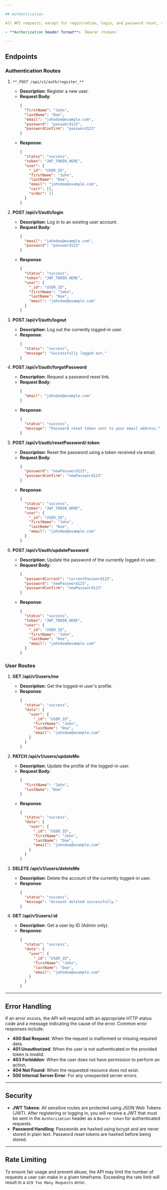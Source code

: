 ```yaml
---

## Authentication

All API requests, except for registration, login, and password reset, require authentication. To authenticate, you must obtain a **JWT token** by logging in and passing it in the headers of subsequent requests.

- **Authorization header format**: `Bearer <token>`

---
```


## Endpoints

### Authentication Routes

1. `**_POST /api/v1/auth/register_**`

   - **Description**: Register a new user.
   - **Request Body**:
     ```json
     {
       "firstName": "John",
       "lastName": "Doe",
       "email": "johndoe@example.com",
       "password": "password123",
       "passwordConfirm": "password123"
     }
     ```
   - **Response**:
     ```json
     {
       "status": "success",
       "token": "JWT_TOKEN_HERE",
       "user": {
         "_id": "USER_ID",
         "firstName": "John",
         "lastName": "Doe",
         "email": "johndoe@example.com",
         "cart": [],
         "order": []
       }
     }
     ```

2. **POST /api/v1/auth/login**

   - **Description**: Log in to an existing user account.
   - **Request Body**:
     ```json
     {
       "email": "johndoe@example.com",
       "password": "password123"
     }
     ```
   - **Response**:
     ```json
     {
       "status": "success",
       "token": "JWT_TOKEN_HERE",
       "user": {
         "_id": "USER_ID",
         "firstName": "John",
         "lastName": "Doe",
         "email": "johndoe@example.com"
       }
     }
     ```

3. **POST /api/v1/auth/logout**

   - **Description**: Log out the currently logged-in user.
   - **Response**:
     ```json
     {
       "status": "success",
       "message": "Successfully logged out."
     }
     ```

4. **POST /api/v1/auth/forgotPassword**

   - **Description**: Request a password reset link.
   - **Request Body**:
     ```json
     {
       "email": "johndoe@example.com"
     }
     ```
   - **Response**:
     ```json
     {
       "status": "success",
       "message": "Password reset token sent to your email address."
     }
     ```

5. **POST /api/v1/auth/resetPassword/:token**

   - **Description**: Reset the password using a token received via email.
   - **Request Body**:
     ```json
     {
       "password": "newPassword123",
       "passwordConfirm": "newPassword123"
     }
     ```
   - **Response**:
     ```json
     {
       "status": "success",
       "token": "JWT_TOKEN_HERE",
       "user": {
         "_id": "USER_ID",
         "firstName": "John",
         "lastName": "Doe",
         "email": "johndoe@example.com"
       }
     }
     ```

6. **POST /api/v1/auth/updatePassword**

   - **Description**: Update the password of the currently logged-in user.
   - **Request Body**:
     ```json
     {
       "passwordCurrent": "currentPassword123",
       "password": "newPassword123",
       "passwordConfirm": "newPassword123"
     }
     ```
   - **Response**:
     ```json
     {
       "status": "success",
       "token": "JWT_TOKEN_HERE",
       "user": {
         "_id": "USER_ID",
         "firstName": "John",
         "lastName": "Doe",
         "email": "johndoe@example.com"
       }
     }
     ```

### User Routes

1. **GET /api/v1/users/me**

   - **Description**: Get the logged-in user's profile.
   - **Response**:
     ```json
     {
       "status": "success",
       "data": {
         "user": {
           "_id": "USER_ID",
           "firstName": "John",
           "lastName": "Doe",
           "email": "johndoe@example.com"
         }
       }
     }
     ```

2. **PATCH /api/v1/users/updateMe**

   - **Description**: Update the profile of the logged-in user.
   - **Request Body**:
     ```json
     {
       "firstName": "John",
       "lastName": "Doe"
     }
     ```
   - **Response**:
     ```json
     {
       "status": "success",
       "data": {
         "user": {
           "_id": "USER_ID",
           "firstName": "John",
           "lastName": "Doe",
           "email": "johndoe@example.com"
         }
       }
     }
     ```

3. **DELETE /api/v1/users/deleteMe**

   - **Description**: Delete the account of the currently logged-in user.
   - **Response**:
     ```json
     {
       "status": "success",
       "message": "Account deleted successfully."
     }
     ```

4. **GET /api/v1/users/:id**

   - **Description**: Get a user by ID (Admin only).
   - **Response**:
     ```json
     {
       "status": "success",
       "data": {
         "user": {
           "_id": "USER_ID",
           "firstName": "John",
           "lastName": "Doe",
           "email": "johndoe@example.com"
         }
       }
     }
     ```

---

## Error Handling

If an error occurs, the API will respond with an appropriate HTTP status code and a message indicating the cause of the error. Common error responses include:

- **400 Bad Request**: When the request is malformed or missing required data.
- **401 Unauthorized**: When the user is not authenticated or the provided token is invalid.
- **403 Forbidden**: When the user does not have permission to perform an action.
- **404 Not Found**: When the requested resource does not exist.
- **500 Internal Server Error**: For any unexpected server errors.

---

## Security

- **JWT Tokens**: All sensitive routes are protected using JSON Web Tokens (JWT). After registering or logging in, you will receive a JWT that must be sent in the `Authorization` header as a `Bearer token` for authenticated requests.
- **Password Handling**: Passwords are hashed using bcrypt and are never stored in plain text. Password reset tokens are hashed before being stored.

---

## Rate Limiting

To ensure fair usage and prevent abuse, the API may limit the number of requests a user can make in a given timeframe. Exceeding the rate limit will result in a `429 Too Many Requests` error.
